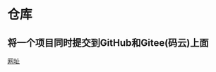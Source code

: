 # 仓库

## 将一个项目同时提交到GitHub和Gitee(码云)上面

[网址](https://blog.csdn.net/weixin_44893902/article/details/125147574)